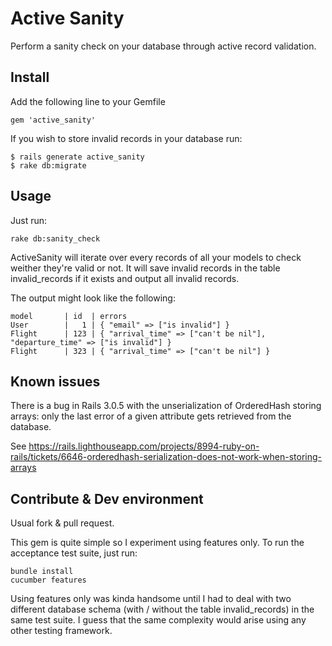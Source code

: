 # Active Sanity

Perform a sanity check on your database through active record
validation.

## Install

Add the following line to your Gemfile

    gem 'active_sanity'

If you wish to store invalid records in your database run:

    $ rails generate active_sanity
    $ rake db:migrate

## Usage

Just run:

    rake db:sanity_check

ActiveSanity will iterate over every records of all your models to check
weither they're valid or not. It will save invalid records in the table
invalid_records if it exists and output all invalid records.

The output might look like the following:

    model       | id  | errors
    User        |   1 | { "email" => ["is invalid"] }
    Flight      | 123 | { "arrival_time" => ["can't be nil"], "departure_time" => ["is invalid"] }
    Flight      | 323 | { "arrival_time" => ["can't be nil"] }

## Known issues

There is a bug in Rails 3.0.5 with the unserialization of OrderedHash
storing arrays: only the last error of a given attribute gets retrieved
from the database.

See https://rails.lighthouseapp.com/projects/8994-ruby-on-rails/tickets/6646-orderedhash-serialization-does-not-work-when-storing-arrays 

## Contribute & Dev environment

Usual fork & pull request.

This gem is quite simple so I experiment using features only. To run the
acceptance test suite, just run:

    bundle install
    cucumber features

Using features only was kinda handsome until I had to deal with two
different database schema (with / without the table invalid_records) in
the same test suite. I guess that the same complexity would arise using
any other testing framework.
